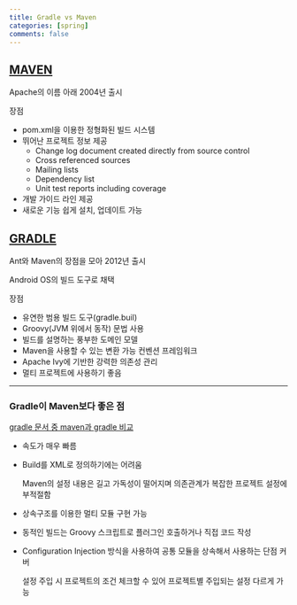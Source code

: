 ```yaml
---
title: Gradle vs Maven
categories: [spring]
comments: false
---
```


<h2><u>MAVEN</u></h2>
Apache의 이름 아래 2004년 출시


장점
* pom.xml을 이용한 정형화된 빌드 시스템
* 뛰어난 프로젝트 정보 제공
    - Change log document created directly from source control
    - Cross referenced sources
    - Mailing lists
    - Dependency list
    - Unit test reports including coverage
* 개발 가이드 라인 제공
* 새로운 기능 쉽게 설치, 업데이트 가능


<h2><u>GRADLE</u></h2>
Ant와 Maven의 장점을 모아 2012년 출시

Android OS의 빌드 도구로 채택

장점
* 유연한 범용 빌드 도구(gradle.buil)
* Groovy(JVM 위에서 동작) 문법 사용
* 빌드를 설명하는 풍부한 도메인 모델
* Maven을 사용할 수 있는 변환 가능 컨벤션 프레임워크 
* Apache Ivy에 기반한 강력한 의존성 관리
* 멀티 프로젝트에 사용하기 좋음


---


<h3>Gradle이 Maven보다 좋은 점</h3>
<a href="https://gradle.org/maven-vs-gradle/">gradle 문서 중 maven과 gradle 비교</a>

* 속도가 매우 빠름
* Build를 XML로 정의하기에는 어려움

  Maven의 설정 내용은 길고 가독성이 떨어지며 의존관계가 복잡한 프로젝트 설정에 부적절함

* 상속구조를 이용한 멀티 모듈 구현 가능
* 동적인 빌드는 Groovy 스크립트로 플러그인 호출하거나 직접 코드 작성
* Configuration Injection 방식을 사용하여 공통 모듈을 상속해서 사용하는 단점 커버

  설정 주입 시 프로젝트의 조건 체크할 수 있어 프로젝트별 주입되는 설정 다르게 가능








